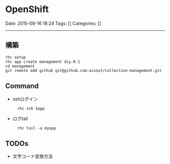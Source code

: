 # OpenShift

Date: 2015-08-16 18:24
Tags: []
Categories: []

---

## 構築

    rhc setup
    rhc app create management diy-0.1
    cd management
    git remote add github git@github.com:assout/collection-management.git

## Command

- sshログイン

        rhc ssh $app

- ログtail

        rhc tail -a myapp

## TODOs

- 文字コード変換方法

